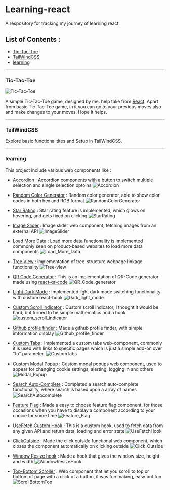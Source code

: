# Learning-react
A respository for tracking my journey of learning react

## List of Contents :
- [Tic-Tac-Toe](#tic-tac-toe)
- [TailWindCSS](#tailwindcss)
- [learning](#learning)
---

### Tic-Tac-Toe
![Tic-Tac-Toe](https://github.com/user-attachments/assets/e9ff9c54-73e5-4770-ba68-6c2bd8c29893)

A simple Tic-Tac-Toe game, designed by me. help take from [React](https://react.dev). Apart from basic Tic-Tac-Toe game, in it you can go to your previous moves also and make changes to your moves. Hope it helps.

---
### TailWindCSS
Explore basic functionalitites and Setup in TailWindCSS. 

---
### learning
This project include various web components like :
- [Accordion](https://github.com/Sandstorm831/Learning-react/tree/main/learning/src/components/accordian) : Accordion components with a button to switch multiple selection and single selection optoins
  ![Accordion](https://github.com/user-attachments/assets/be2cd95b-30cb-4d01-8928-70588f4cbc70)

- [Random Color Generator](https://github.com/Sandstorm831/Learning-react/tree/main/learning/src/components/random_color) : Random color generator, able to show color codes in both hex and RGB format
  ![RandomColorGenerator](https://github.com/user-attachments/assets/a6bc31dd-40f4-4a59-888f-02d5abd09235)

- [Star Rating](https://github.com/Sandstorm831/Learning-react/tree/main/learning/src/components/star_rating) : Star rating feature is implemented, which glows on hovering, and gets fixed on clicking
  ![StarRating](https://github.com/user-attachments/assets/d186dd6f-c151-4379-be38-d8ee60800a26)

- [Image Slider](https://github.com/Sandstorm831/Learning-react/tree/main/learning/src/components/image_slider) : Image slider web component, fetching images from an external API
  ![ImageSlider](https://github.com/user-attachments/assets/980b9787-57b6-401f-85fd-0e9803424480)

- [Load More Data](https://github.com/Sandstorm831/Learning-react/tree/main/learning/src/components/load-more-data) : Load more data functionality is implemented commonly seen on product-based websites to load more data components
  ![Load_More_Data](https://github.com/user-attachments/assets/cf98560e-14e8-45de-a4c7-b2da87baf8cd)

- [Tree View](https://github.com/Sandstorm831/Learning-react/tree/main/learning/src/components/tree-view) : implementation of tree-structure webpage linkage functionality
  ![Tree-view](https://github.com/user-attachments/assets/e9a003c7-e120-45dd-9dca-fbb1d61b2e07)

- [QR Code Generator](https://github.com/Sandstorm831/Learning-react/tree/main/learning/src/components/qrcode) : This is an implementation of QR-Code generator made using [react-qr-code](https://www.npmjs.com/package/react-qr-code)
  ![QR_Code_generator](https://github.com/user-attachments/assets/ef2ffb3b-f47e-44a9-9348-1556bcbe704f)

- [Light Dark Mode](https://github.com/Sandstorm831/Learning-react/tree/main/learning/src/components/light_dark_mode) : Implemented light dark mode switching functionality with custom react-hook
  ![Dark_light_mode](https://github.com/user-attachments/assets/a2e3c746-0106-480e-a7ca-cfbcecad56f4)

- [Custom Scroll Indicator](https://github.com/Sandstorm831/Learning-react/tree/main/learning/src/components/custom_scroll_indicator) : Custom scroll indicator, I thought it would be hard, but turned to be simple mathematics and a hook
  ![custom_scroll_indicator](https://github.com/user-attachments/assets/ad67257f-5190-46f2-9e3a-db98d3dcc9ef)

- [Github profile finder](https://github.com/Sandstorm831/Learning-react/tree/main/learning/src/components/github_profile_finder) : Made a github profile finder, with simple imformation display
  ![Github_profile_finder](https://github.com/user-attachments/assets/7e4df662-fc75-4ea6-a8c7-2b4cf1302665)

- [Custom Tabs](https://github.com/Sandstorm831/Learning-react/tree/main/learning/src/components/custom-tabs) : Implemented a custom tabs web-component, commonly it is used with links to specific pages which is just a simple add-on over "to" parameter.
  ![CustomTabs](https://github.com/user-attachments/assets/8784a819-76d8-491a-b23e-94d48543591d)

- [Custom Modal Popup](https://github.com/Sandstorm831/Learning-react/tree/main/learning/src/components/custom_modal_popup) : Custom modal popups web component, used to appear for changing cookie settings, alerting, logging in and others
  ![Modal_Popup](https://github.com/user-attachments/assets/cb130bf4-b49f-42c4-a6a9-323d9e387733)

- [Search Auto-Complete](https://github.com/Sandstorm831/Learning-react/tree/main/learning/src/components/search-autocomplete) : Completed a search auto-complete functionality, where search is based upon a array of names
  ![SearchAutocomplete](https://github.com/user-attachments/assets/05f6e1be-aaaa-4340-b518-6a8f86a49b86)

- [Feature Flag](https://github.com/Sandstorm831/Learning-react/tree/main/learning/src/components/feature-flag) : Made a easy to choose feature flag component, for those occasions when you have to display a component according to your choice for some time
  ![Feature_Flag](https://github.com/user-attachments/assets/f2a54532-890d-4c7c-8192-db3b7d4b9443)

- [UseFetch Custom Hook](https://github.com/Sandstorm831/Learning-react/tree/main/learning/src/components/useFetch) : This is a custom hook, used to fetch data from any given API and return data, loading and error state
  ![UseFetchHook](https://github.com/user-attachments/assets/f710dcf0-d51c-4080-9a87-22770391b888)

- [ClickOutside](https://github.com/Sandstorm831/Learning-react/tree/main/learning/src/components/clickOutside) : Made the click outside functional web component, which closes the component automatically on clicking outside
  ![Click_Outside](https://github.com/user-attachments/assets/cab824ce-ea21-43bf-affc-b7b94c17fedc)

- [Window Resize hook](https://github.com/Sandstorm831/Learning-react/tree/main/learning/src/components/useWindowResize) : Made a hook that gives the window size, height and width
  ![WindowResizeHook](https://github.com/user-attachments/assets/787b82d2-8e9f-409b-aca7-3763489790f4)

- [Top-Bottom Scroller](https://github.com/Sandstorm831/Learning-react/tree/main/learning/src/components/ScrollTopBottom) : Web component that let you scroll to top or bottom of page with a click of a button, it was fun making, easy but fun
  ![ScrollBottomTop](https://github.com/user-attachments/assets/f2dd5c7f-5dcc-4aaf-9d7d-0e4ba7213f13)
